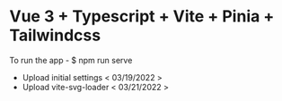 # Vue 3 + Typescript + Vite + Pinia + Tailwindcss

To run the app - $ npm run serve

- Upload initial settings < 03/19/2022 > 
- Upload vite-svg-loader < 03/21/2022 >
